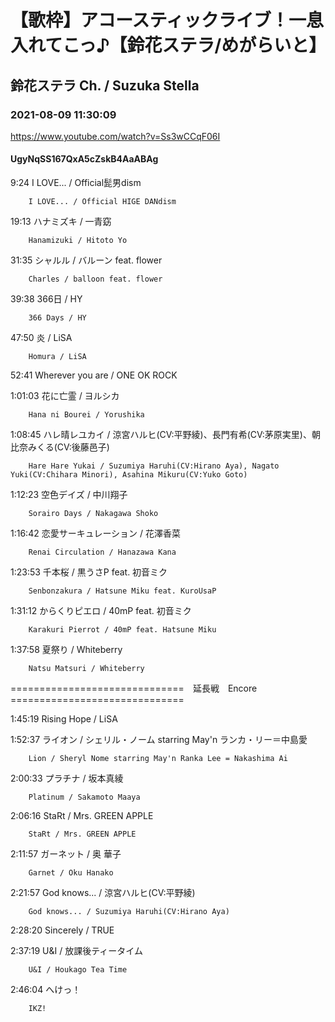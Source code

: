 # 【歌枠】アコースティックライブ！一息入れてこっ♪【鈴花ステラ/めがらいと】

## 鈴花ステラ Ch. / Suzuka Stella

### 2021-08-09 11:30:09

https://www.youtube.com/watch?v=Ss3wCCqF06I

#### UgyNqSS167QxA5cZskB4AaABAg

9:24	I LOVE... / Official髭男dism

		I LOVE... / Official HIGE DANdism



19:13	ハナミズキ / 一青窈

		Hanamizuki / Hitoto Yo



31:35	シャルル / バルーン feat. flower

		Charles / balloon feat. flower



39:38	366日 / HY

		366 Days / HY



47:50	炎 / LiSA

		Homura / LiSA



52:41	Wherever you are / ONE OK ROCK



1:01:03	花に亡霊 / ヨルシカ

		Hana ni Bourei / Yorushika



1:08:45	ハレ晴レユカイ / 涼宮ハルヒ(CV:平野綾)、長門有希(CV:茅原実里)、朝比奈みくる(CV:後藤邑子)

		Hare Hare Yukai / Suzumiya Haruhi(CV:Hirano Aya), Nagato Yuki(CV:Chihara Minori), Asahina Mikuru(CV:Yuko Goto)



1:12:23	空色デイズ / 中川翔子

		Sorairo Days / Nakagawa Shoko



1:16:42	恋愛サーキュレーション / 花澤香菜

		Renai Circulation / Hanazawa Kana



1:23:53	千本桜 / 黒うさP feat. 初音ミク

		Senbonzakura / Hatsune Miku feat. KuroUsaP



1:31:12	からくりピエロ / 40mP feat. 初音ミク

		Karakuri Pierrot / 40mP feat. Hatsune Miku



1:37:58	夏祭り / Whiteberry

		Natsu Matsuri / Whiteberry



==============================　延長戦　Encore　==============================



1:45:19	Rising Hope / LiSA



1:52:37	ライオン / シェリル・ノーム starring May'n ランカ・リー＝中島愛

		Lion / Sheryl Nome starring May'n Ranka Lee = Nakashima Ai



2:00:33	プラチナ / 坂本真綾

		Platinum / Sakamoto Maaya



2:06:16	StaRt / Mrs. GREEN APPLE

		StaRt / Mrs. GREEN APPLE



2:11:57	ガーネット / 奥 華子

		Garnet / Oku Hanako



2:21:57	God knows... / 涼宮ハルヒ(CV:平野綾)

		God knows... / Suzumiya Haruhi(CV:Hirano Aya)



2:28:20	Sincerely / TRUE



2:37:19	U&I / 放課後ティータイム

		U&I / Houkago Tea Time



2:46:04	へけっ！

		IKZ!


